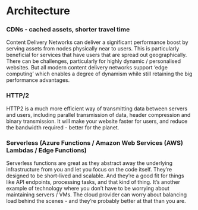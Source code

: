 # Architecture

### CDNs - cached assets, shorter travel time
Content Delivery Networks can deliver a significant performance boost by serving assets from nodes physically near to users. This is particularly beneficial for services that have users that are spread out geographically. There can be challenges, particularly for highly dynamic / personalised websites. But all modern content delivery networks support ‘edge computing’ which enables a degree of dynamism while still retaining the big performance advantages.

### HTTP/2
HTTP2 is a much more efficient way of transmitting data between servers and users, including parallel transmission of data, header compression and binary transmission. It will make your website faster for users, and reduce the bandwidth required - better for the planet.

### Serverless (Azure Functions / Amazon Web Services (AWS) Lambdas / Edge Functions)
Serverless functions are great as they abstract away the underlying infrastructure from you and let you focus on the code itself. They’re designed to be short-lived and scalable. And they’re a good fit for things like API endpoints, processing tasks, and that kind of thing. It’s another example of technology where you don’t have to be worrying about maintaining servers / VMs. The cloud provider can worry about balancing load behind the scenes - and they’re probably better at that than you are.